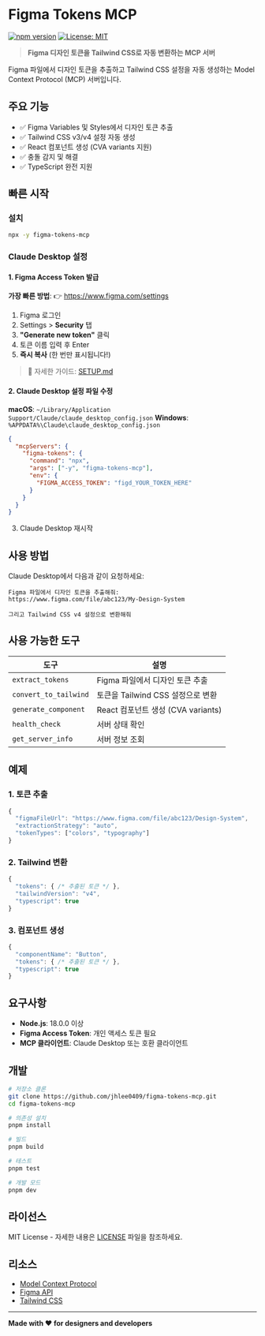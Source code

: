 # Figma Tokens MCP

[![npm version](https://img.shields.io/npm/v/figma-tokens-mcp.svg)](https://www.npmjs.com/package/figma-tokens-mcp)
[![License: MIT](https://img.shields.io/badge/License-MIT-yellow.svg)](https://opensource.org/licenses/MIT)

> **Figma 디자인 토큰을 Tailwind CSS로 자동 변환하는 MCP 서버**

Figma 파일에서 디자인 토큰을 추출하고 Tailwind CSS 설정을 자동 생성하는 Model Context Protocol (MCP) 서버입니다.

## 주요 기능

- ✅ Figma Variables 및 Styles에서 디자인 토큰 추출
- ✅ Tailwind CSS v3/v4 설정 자동 생성
- ✅ React 컴포넌트 생성 (CVA variants 지원)
- ✅ 충돌 감지 및 해결
- ✅ TypeScript 완전 지원

## 빠른 시작

### 설치

```bash
npx -y figma-tokens-mcp
```

### Claude Desktop 설정

#### 1. Figma Access Token 발급

**가장 빠른 방법**: 👉 https://www.figma.com/settings

1. Figma 로그인
2. Settings > **Security** 탭
3. **"Generate new token"** 클릭
4. 토큰 이름 입력 후 Enter
5. **즉시 복사** (한 번만 표시됩니다!)

> 📖 자세한 가이드: [SETUP.md](SETUP.md)

#### 2. Claude Desktop 설정 파일 수정

**macOS**: `~/Library/Application Support/Claude/claude_desktop_config.json`
**Windows**: `%APPDATA%\Claude\claude_desktop_config.json`

```json
{
  "mcpServers": {
    "figma-tokens": {
      "command": "npx",
      "args": ["-y", "figma-tokens-mcp"],
      "env": {
        "FIGMA_ACCESS_TOKEN": "figd_YOUR_TOKEN_HERE"
      }
    }
  }
}
```

3. Claude Desktop 재시작

## 사용 방법

Claude Desktop에서 다음과 같이 요청하세요:

```
Figma 파일에서 디자인 토큰을 추출해줘:
https://www.figma.com/file/abc123/My-Design-System

그리고 Tailwind CSS v4 설정으로 변환해줘
```

## 사용 가능한 도구

| 도구 | 설명 |
|------|------|
| `extract_tokens` | Figma 파일에서 디자인 토큰 추출 |
| `convert_to_tailwind` | 토큰을 Tailwind CSS 설정으로 변환 |
| `generate_component` | React 컴포넌트 생성 (CVA variants) |
| `health_check` | 서버 상태 확인 |
| `get_server_info` | 서버 정보 조회 |

## 예제

### 1. 토큰 추출
```typescript
{
  "figmaFileUrl": "https://www.figma.com/file/abc123/Design-System",
  "extractionStrategy": "auto",
  "tokenTypes": ["colors", "typography"]
}
```

### 2. Tailwind 변환
```typescript
{
  "tokens": { /* 추출된 토큰 */ },
  "tailwindVersion": "v4",
  "typescript": true
}
```

### 3. 컴포넌트 생성
```typescript
{
  "componentName": "Button",
  "tokens": { /* 추출된 토큰 */ },
  "typescript": true
}
```

## 요구사항

- **Node.js**: 18.0.0 이상
- **Figma Access Token**: 개인 액세스 토큰 필요
- **MCP 클라이언트**: Claude Desktop 또는 호환 클라이언트

## 개발

```bash
# 저장소 클론
git clone https://github.com/jhlee0409/figma-tokens-mcp.git
cd figma-tokens-mcp

# 의존성 설치
pnpm install

# 빌드
pnpm build

# 테스트
pnpm test

# 개발 모드
pnpm dev
```

## 라이선스

MIT License - 자세한 내용은 [LICENSE](LICENSE) 파일을 참조하세요.

## 리소스

- [Model Context Protocol](https://modelcontextprotocol.io/)
- [Figma API](https://www.figma.com/developers/api)
- [Tailwind CSS](https://tailwindcss.com/docs)

---

**Made with ❤️ for designers and developers**
